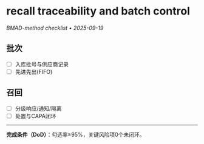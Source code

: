 # recall traceability and batch control

_BMAD-method checklist • 2025-09-19_

## 批次

- [ ] 入库批号与供应商记录
- [ ] 先进先出(FIFO)

## 召回

- [ ] 分级响应/通知/隔离
- [ ] 处置与CAPA闭环

---

**完成条件（DoD）**：勾选率≥95%，关键风险项0个未闭环。
